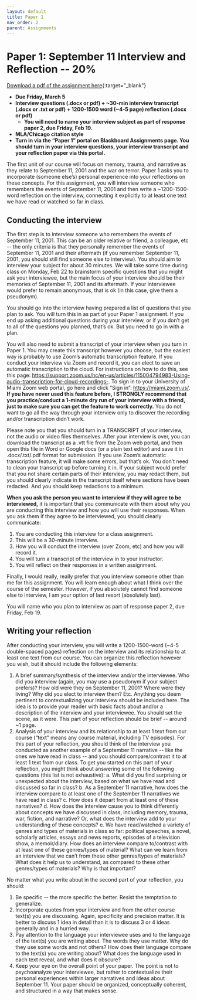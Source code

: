 ```yaml
---
layout: default
title: Paper 1
nav_order: 2
parent: Assignments
---
```

# Paper 1: September 11 Interview and Reflection -- 20%
[Download a pdf of the assignment here](https://lindsaythomas.net/eng380s21/assignments/eng380s21-paper1.pdf){:target="_blank"}
* **Due Friday, March 5**
* **Interview questions (.docx or pdf) + ~30-min interview transcript (.docx or .txt or pdf) + 1200-1500 word (~4-5 page) reflection (.docx or pdf)**
    * **You will need to name your interview subject as part of response paper 2, due Friday, Feb 19.**
* **MLA/Chicago citation style**
* **Turn in via the “Paper 1” portal on Blackboard Assignments page. You should turn in your interview questions, your interview transcript and your reflection paper via this portal.**

The first unit of our course will focus on memory, trauma, and narrative as they relate to September 11, 2001 and the war on terror. Paper 1 asks you to incorporate (someone else’s) personal experience into your reflections on these concepts. For this assignment, you will interview someone who remembers the events of September 11, 2001 and then write a ~1200-1500-word reflection on the interview, connecting it explicitly to at least one text we have read or watched so far in class.

## Conducting the interview
The first step is to interview someone who remembers the events of September 11, 2001. This can be an older relative or friend, a colleague, etc -- the only criteria is that they personally remember the events of September 11, 2001 and their aftermath (if you remember September 11, 2001, you should still find someone else to interview). You should aim to interview your subject for about 30 minutes. We will take some time during class on Monday, Feb 22 to brainstorm specific questions that you might ask your interviewee, but the main focus of your interview should be their memories of September 11, 2001 and its aftermath. If your interviewee would prefer to remain anonymous, that is ok (in this case, give them a pseudonym).

You should go into the interview having prepared a list of questions that you plan to ask. You will turn this in as part of your Paper 1 assignment. If you end up asking additional questions during your interview, or if you don’t get to all of the questions you planned, that’s ok. But you need to go in with a plan.

You will also need to submit a transcript of your interview when you turn in Paper 1. You may create this transcript however you choose, but the easiest way is probably to use Zoom’s automatic transcription feature. If you conduct your interview via Zoom and record it, you can elect to save an automatic transcription to the cloud. For instructions on how to do this, see this page: <https://support.zoom.us/hc/en-us/articles/115004794983-Using-audio-transcription-for-cloud-recordings->. To sign in to your University of Miami Zoom web portal, go here and click “Sign in”: <https://miami.zoom.us/>. **If you have never used this feature before, I STRONGLY recommend that you practice/conduct a 1-minute dry run of your interview with a friend, just to make sure you can get the feature to work correctly.** You do not want to go all the way through your interview only to discover the recording and/or transcription didn’t work.

Please note you that you should turn in a TRANSCRIPT of your interview, not the audio or video files themselves. After your interview is over, you can download the transcript as a .vtt file from the Zoom web portal, and then open this file in Word or Google docs (or a plain text editor) and save it in .docx/.txt/.pdf format for submission. If you use Zoom’s automatic transcription feature, it will make some errors, but that’s ok. You don’t need to clean your transcript up before turning it in. If your subject would prefer that you not share certain parts of their interview, you may redact them, but you should clearly indicate in the transcript itself where sections have been redacted. And you should keep redactions to a minimum.

**When you ask the person you want to interview if they will agree to be interviewed,** it is important that you communicate with them about why you are conducting this interview and how you will use their responses. When you ask them if they agree to be interviewed, you should clearly communicate:
1.	You are conducting this interview for a class assignment.
2.	This will be a 30-minute interview.
3.	How you will conduct the interview (over Zoom, etc) and how you will record it.
4.	You will turn a transcript of the interview in to your instructor.
5.	You will reflect on their responses in a written assignment.

Finally, I would really, really prefer that you interview someone other than me for this assignment. You will learn enough about what I think over the course of the semester. However, if you absolutely cannot find someone else to interview, I am your option of last resort (absolutely last).

You will name who you plan to interview as part of response paper 2, due Friday, Feb 19.

## Writing your reflection
After conducting your interview, you will write a 1200-1500-word (~4-5 double-spaced pages) reflection on the interview and its relationship to at least one text from our course. You can organize this reflection however you wish, but it should include the following elements:

1.	A brief summary/synthesis of the interview and/or the interviewee. Who did you interview (again, you may use a pseudonym if your subject prefers)? How old were they on September 11, 2001? Where were they living? Why did you elect to interview them? Etc. Anything you deem pertinent to contextualizing your interview should be included here. The idea is to provide your reader with basic facts about and/or a description of the interview and your interviewee. You should set the scene, as it were. This part of your reflection should be brief -- around ~1 page.
2.	Analysis of your interview and its relationship to at least 1 text from our course (“text” means any course material, including TV episodes). For this part of your reflection, you should think of the interview you conducted as another example of a September 11 narrative -- like the ones we have read in class -- and you should compare/contrast it to at least 1 text from our class. To get you started on this part of your reflection, you might think about answering some of the following questions (this list is not exhaustive):
a.	What did you find surprising or unexpected about the interview, based on what we have read and discussed so far in class?
b.	As a September 11 narrative, how does the interview compare to at least one of the September 11 narratives we have read in class?
c.	How does it depart from at least one of these narratives?
d.	How does the interview cause you to think differently about concepts we have discussed in class, including memory, trauma, war, fiction, and narrative? Or, what does the interview add to your understanding of these concepts?
e.	We have read/watched a variety of genres and types of materials in class so far: political speeches, a novel, scholarly articles, essays and news reports, episodes of a television show, a memoir/diary. How does an interview compare to/contrast with at least one of these genres/types of material? What can we learn from an interview that we can’t from these other genres/types of materials? What does it help us to understand, as compared to these other genres/types of materials? Why is that important?

No matter what you write about in the second part of your reflection, you should:
1.	Be specific -- the more specific the better. Resist the temptation to generalize.
2.	Incorporate quotes from your interview and from the other course text(s) you are discussing. Again, specificity and precision matter. It is better to discuss 1 idea in detail than it is to discuss 3 or 4 ideas generally and in a hurried way.
3.	Pay attention to the language your interviewee uses and to the language of the text(s) you are writing about. The words they use matter. Why do they use some words and not others? How does their language compare to the text(s) you are writing about? What does the language used in each text reveal, and what does it obscure?
4.	Keep your eye on the overall point of your paper. The point is not to psychoanalyze your interviewee, but rather to contextualize their personal experiences within larger narratives and ideas about September 11. Your paper should be organized, conceptually coherent, and structured in a way that makes sense.
